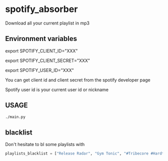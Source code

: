 # spotify_absorber
Download all your current playlist in mp3

## Environment variables
export SPOTIFY_CLIENT_ID="XXX"

export SPOTIFY_CLIENT_SECRET="XXX"

export SPOTIFY_USER_ID="XXX"



You can get client id and client secret from the spotify developer page

Spotify user id is your current user id or nickname

## USAGE
```bash
./main.py
```

## blacklist

Don't hesitate to bl some playlists with

```python
playlists_blacklist = ["Release Radar", "Gym Tonic", "#Tribecore #Hardtek"]
```
